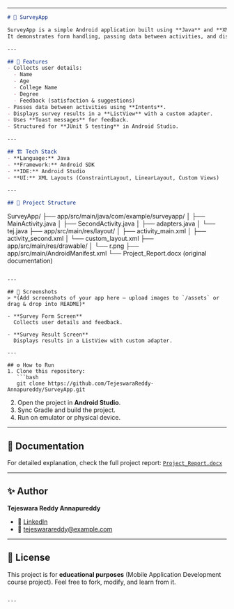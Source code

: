 
---

```markdown
# 📱 SurveyApp

SurveyApp is a simple Android application built using **Java** and **XML** in Android Studio.  
It demonstrates form handling, passing data between activities, and displaying results with a **custom adapter**.

---

## 🚀 Features
- Collects user details:
  - Name
  - Age
  - College Name
  - Degree
  - Feedback (satisfaction & suggestions)
- Passes data between activities using **Intents**.
- Displays survey results in a **ListView** with a custom adapter.
- Uses **Toast messages** for feedback.
- Structured for **JUnit 5 testing** in Android Studio.

---

## 🏗️ Tech Stack
- **Language:** Java  
- **Framework:** Android SDK  
- **IDE:** Android Studio  
- **UI:** XML Layouts (ConstraintLayout, LinearLayout, Custom Views)

---

## 📂 Project Structure
```

SurveyApp/
├── app/src/main/java/com/example/surveyapp/
│   ├── MainActivity.java
│   ├── SecondActivity.java
│   ├── adapters.java
│   └── tej.java
├── app/src/main/res/layout/
│   ├── activity\_main.xml
│   ├── activity\_second.xml
│   └── custom\_layout.xml
├── app/src/main/res/drawable/
│   └── r.png
├── app/src/main/AndroidManifest.xml
└── Project\_Report.docx   (original documentation)

````

---

## 📸 Screenshots
> *(Add screenshots of your app here – upload images to `/assets` or drag & drop into README)*

- **Survey Form Screen**  
  Collects user details and feedback.  

- **Survey Result Screen**  
  Displays results in a ListView with custom adapter.  

---

## ⚙️ How to Run
1. Clone this repository:
   ```bash
   git clone https://github.com/TejeswaraReddy-Annapureddy/SurveyApp.git
````

2. Open the project in **Android Studio**.
3. Sync Gradle and build the project.
4. Run on emulator or physical device.

---

## 📖 Documentation

For detailed explanation, check the full project report:
[`Project_Report.docx`](Project_Report.docx)

---

## ✨ Author

**Tejeswara Reddy Annapureddy**

* 💼 [LinkedIn](https://www.linkedin.com/in/tejeswarareddy-annapureddy)
* 📧 [tejeswarareddy@example.com](mailto:tejeswarareddy@example.com)

---

## 📝 License

This project is for **educational purposes** (Mobile Application Development course project).
Feel free to fork, modify, and learn from it.

```

---

